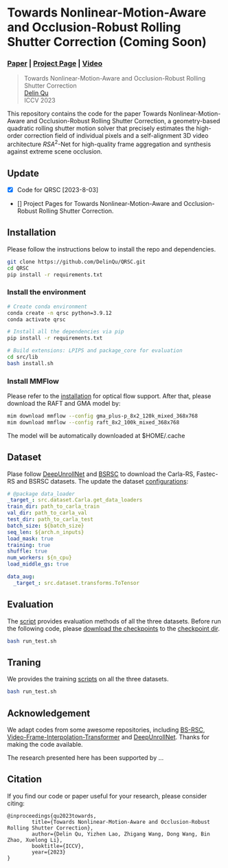 # Towards Nonlinear-Motion-Aware and Occlusion-Robust Rolling Shutter Correction (Coming Soon)

### [Paper](https://arxiv.org/pdf/2303.18125.pdf) | [Project Page](https://delinqu.github.io/QRSC) | [Video](https://hengyiwang.github.io/projects/Co-SLAM/videos/presentation.mp4)

> Towards Nonlinear-Motion-Aware and Occlusion-Robust Rolling Shutter Correction <br />
> [Delin Qu](https://hengyiwang.github.io/)<br />
> ICCV 2023

<!-- <p align="center">
  <a href="">
    <img src="./media/coslam_teaser.gif" alt="Logo" width="80%">
  </a>
</p> -->


This repository contains the code for the paper Towards Nonlinear-Motion-Aware and Occlusion-Robust Rolling Shutter Correction, a geometry-based quadratic rolling shutter motion solver that precisely estimates the high-order correction field of individual pixels and a self-alignment 3D video architecture $RSA^2$-Net for high-quality frame aggregation and synthesis against extreme scene occlusion.


## Update

- [x] Code for QRSC [2023-8-03]
- [] Project Pages for Towards Nonlinear-Motion-Aware and Occlusion-Robust Rolling Shutter Correction. 

## Installation

Please follow the instructions below to install the repo and dependencies.

```bash
git clone https://github.com/DelinQu/QRSC.git
cd QRSC
pip install -r requirements.txt
```

### Install the environment

```bash
# Create conda environment
conda create -n qrsc python=3.9.12
conda activate qrsc

# Install all the dependencies via pip
pip install -r requirements.txt

# Build extensions: LPIPS and package_core for evaluation
cd src/lib
bash install.sh
```

### Install MMFlow
Please refer to the [installation](https://github.com/open-mmlab/mmflow/blob/master/docs/en/install.md) for optical flow support. After that, please download the RAFT and GMA model by:
```bash
mim download mmflow --config gma_plus-p_8x2_120k_mixed_368x768
mim download mmflow --config raft_8x2_100k_mixed_368x768
```

The model will be automatically downloaded at $HOME/.cache

## Dataset
Plase follow [DeepUnrollNet](https://github.com/ethliup/DeepUnrollNet) and [BSRSC](https://github.com/ljzycmd/BSRSC) to download the Carla-RS, Fastec-RS and BSRSC datasets. The update the dataset [configurations](conf/dataset):
```yaml
# @package data_loader
_target_: src.dataset.Carla.get_data_loaders
train_dir: path_to_carla_train
val_dir: path_to_carla_val
test_dir: path_to_carla_test
batch_size: ${batch_size}
seq_len: ${arch.n_inputs}
load_mask: true
training: true
shuffle: true
num_workers: ${n_cpu}
load_middle_gs: true

data_aug: 
  _target_: src.dataset.transforms.ToTensor
```

## Evaluation
The [script](run_test.sh) provides evaluation methods of all the three datasets. Before run the following code, please [download the checkpoints](https://drive.google.com/drive/folders/16cDsCFQB0TmOYwIzGYwH2_o4E2c-T7Zt?usp=sharing) to the [checkpoint dir](checkpoint).

```bash
bash run_test.sh
```

## Traning
We provides the training [scripts](run.sh) on all the three datasets.
```bash
bash run_test.sh
```

## Acknowledgement

We adapt codes from some awesome repositories, including [BS-RSC](https://github.com/ljzycmd/BSRSC), [Video-Frame-Interpolation-Transformer](https://github.com/zhshi0816/Video-Frame-Interpolation-Transformer) and [DeepUnrollNet](https://github.com/ethliup/DeepUnrollNet). Thanks for making the code available.

The research presented here has been supported by ...


## Citation

If you find our code or paper useful for your research, please consider citing:

```
@inproceedings{qu2023towards,
        title={Towards Nonlinear-Motion-Aware and Occlusion-Robust Rolling Shutter Correction},
        author={Delin Qu, Yizhen Lao, Zhigang Wang, Dong Wang, Bin Zhao, Xuelong Li},
        booktitle={ICCV},
        year={2023}
}
```
